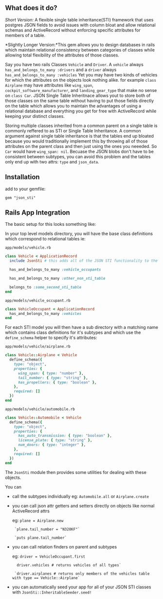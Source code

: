 ## What does it do?

*Short Version:* A flexible single table inheritance(STI) framework that uses postgres JSON fields to avoid issues with column bloat and allow relational schemas and ActiveRecord without enforcing specific attributes for members of a table.

*Slightly Longer Version:*This gem allows you to design databases in rails which maintain relational consistency between categories of classes while allowing total flexibility of the attributes of those classes.

Say you have two rails Classes `Vehicle` and `Driver`. A `vehicle` always `has_and_belongs_to_many :drivers` and a `driver` always `has_and_belongs_to_many :vehicles` Yet you may have two kinds of vehicles for which the attributes on the objects look nothing alike. for example `class Airplane` may have attributes like `wing_span`, `cockpit_software_manufacturer`, and `landing_gear_type` that make no sense on `class Car`. JSON Single Table Inheritnace allows yout to store both of those classes on the same table without having to put those fields directly on the table which allows you to maintain the advantages of using a relational database and everything you get for free with ActiveRecord while keeping your distinct classes.

Storing multiple classes inherited from a common parent on a single table is commonly reffered to as STI or Single Table Inheritance. A common argument against single table inheritance is that the tables end up bloated because you would traditionally implement this by throwing all of those attributes on the parent class and then just using the ones you neeeded. So `Car` would have `wing_span: nil`. Becuase the JSON blobs don't have to be consistent between subtypes, you can avoid this problem and the tables only end up with two attrs: `type` and `json_data`.

## Installation


add to your gemfile:

`gem "json_sti"`



## Rails App Integration

The basic setup for this looks something like:

In your top level models directory, you will have the base class definitions which correspond to relational tables ie:


`app/models/vehicle.rb`

```ruby
class Vehicle < ApplicationRecord
  include JsonSti # this adds all of the JSON STI functionality to the class

  has_and_belongs_to_many :vehicle_occupants

  has_and_belongs_to_many :other_non_sti_table

  belongs_to :some_second_sti_table
end
```

`app/models/vehicle_occupant.rb`

```ruby
class VehicleOccupant < ApplicationRecord
  has_and_belongs_to_many :vehicles
end
```

For each STI model you will then have a sub directory with a matching name which contains class definitions for it's subtypes and which use the `define_schema` helper to specify it's attributes:

`app/models/vehicle/airplane.rb`

```ruby
class Vehicle::Airplane < Vehicle
  define_schema({
    type: "object",
    properties: {
      wing_span: { type: "number" },
      tail_number: { type: "string" },
      has_propellers: { type: "boolean" },
    },
    required: []
  })
end
```

`app/models/vehicle/automobile.rb`

```ruby
class Vehicle::Automobile < Vehicle
  define_schema({
    type: "object",
    properties: {
      has_auto_transmission: { type: "boolean" },
      license_plate: { type: "string" },
      num_doors: { type: "integer" },
    },
    required: []
  })
end
```

The `JsonSti` module then provides some utilities for dealing with these objects.

You can

- call the subtypes individually
  eg:  `Automobile.all` or `Airplane.create`

- you can call json attr getters and setters directly on objects like normal ActiveRecord attrs

  eg:  `plane = Airplane.new`

       `plane.tail_number = "N328KF"`

       `puts plane.tail_number`

- you can call relation finders on parent and subtypes

  eg:  `driver = VehicleOccupant.first`

        driver.vehicles # returns vehicles of all types`

       `driver.airplanes # returns only members of the vehicles table with type == Vehicle::Airplane`

- you can automatically seed your app for all of your JSON STI classes with
       `JsonSti::InheritableSeeder.seed!`

